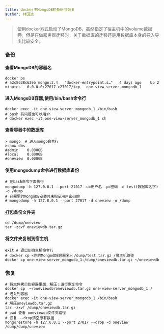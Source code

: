 ```yaml
---
title: docker中MongoDB的备份与恢复
author: 林国池
---
```


> 使用docker方式启动了MongoDB，虽然指定了宿主机中的volume数据卷，但是在做服务器迁移时，关于数据库的迁移还是用数据库本身的导入导出比较安全。

<!--more-->

### 备份

#### 查看MongoDB的容器名
```shell script
docker ps
# a2c8638c62eb mongo:3.4   "docker-entrypoint.s…"   4 days ago    Up 2 minutes   0.0.0.0:27017->27017/tcp   one-view-server_mongodb_1
```

#### 进入MongoDB容器,使用/bin/bash命令行
```shell script
docker exec -it one-view-server_mongodb_1 /bin/bash
# bash 有问题也可以用sh
# docker exec -it one-view-server_mongodb_1 sh 
```

#### 查看容器中的数据库
```shell script
> mongo  # 进入mongo命令行
>show dbs
#admin    0.000GB
#local    0.000GB
#oneview  0.000GB
```

#### 使用mongodump命令进行数据库备份
```shell script
# 在bash命令下面执行
mongodump -h 127.0.0.1 --port 27017 -u=用户名 -p=密码 -d test(数据库名字) -o /dump
# 容器里的MongoDB安装时未指定用户密码的
# mongodump -h 127.0.0.1 --port 27017 -d oneview -o /dump
```

#### 打包备份文件夹
```shell script
cd /dump/oneview
tar -zcvf oneviewdb.tar.gz
```

#### 将文件夹复制到宿主机
```shell script
exit # 退出到宿主机命令行
# docker cp <你的MongodDB容器名>:/dump/test.tar.gz /宿主机路径 
docker cp one-view-server_mongodb_1:/dump/oneviewdb.tar.gz ~/oneviewdb
```


### 恢复
```shell 
# 将文件拷贝到容器里面，解压；运行恢复命令
docker cp  ~/oneviewdb/oneviewdb.tar.gz one-view-server_mongodb_1:/
# 进入到容器
docker exec -it one-view-server_mongodb_1 /bin/bash
# 解压oneviewdb.tar.gz
tar -zxvf /dump/oneviewdb.tar.gz
# pwd 查看 oneviewdb文件夹路径
# 恢复 --drop清空原有数据
mongorestore -h 127.0.0.1 --port 27017 --drop -d oneview /dump/dump/oneview
```
